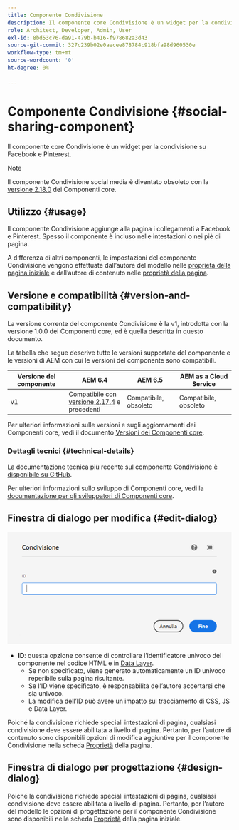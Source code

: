```yaml
---
title: Componente Condivisione
description: Il componente core Condivisione è un widget per la condivisione su Facebook e Pinterest.
role: Architect, Developer, Admin, User
exl-id: 8bd53c76-da91-479b-b416-f978682a3d43
source-git-commit: 327c239b02e0aecee878784c918bfa98d960530e
workflow-type: tm+mt
source-wordcount: '0'
ht-degree: 0%

---
```


# Componente Condivisione {#social-sharing-component}

Il componente core Condivisione è un widget per la condivisione su Facebook e Pinterest.

>[!NOTE]
>
>Il componente Condivisione social media è diventato obsoleto con la [versione 2.18.0](/help/versions.md) dei Componenti core.

## Utilizzo {#usage}

Il componente Condivisione aggiunge alla pagina i collegamenti a Facebook e Pinterest. Spesso il componente è incluso nelle intestazioni o nei piè di pagina.

A differenza di altri componenti, le impostazioni del componente Condivisione vengono effettuate dall’autore del modello nelle [proprietà della pagina iniziale](https://experienceleague.adobe.com/docs/experience-manager-cloud-service/sites/authoring/features/templates.html?lang=it) e dall’autore di contenuto nelle [proprietà della pagina](https://experienceleague.adobe.com/docs/experience-manager-cloud-service/sites/authoring/fundamentals/page-properties.html?lang=it).

## Versione e compatibilità {#version-and-compatibility}

La versione corrente del componente Condivisione è la v1, introdotta con la versione 1.0.0 dei Componenti core, ed è quella descritta in questo documento.

La tabella che segue descrive tutte le versioni supportate del componente e le versioni di AEM con cui le versioni del componente sono compatibili.

| Versione del componente | AEM 6.4 | AEM 6.5 | AEM as a Cloud Service |
|--- |--- |--- |---|
| v1 | Compatibile  con<br>[versione 2.17.4](/help/versions.md) e precedenti | Compatibile, obsoleto | Compatibile, obsoleto |

Per ulteriori informazioni sulle versioni e sugli aggiornamenti dei Componenti core, vedi il documento [Versioni dei Componenti core](/help/versions.md).

### Dettagli tecnici {#technical-details}

La documentazione tecnica più recente sul componente Condivisione [è disponibile su GitHub](https://adobe.com/go/aem_cmp_tech_sharing_v1_it).

Per ulteriori informazioni sullo sviluppo di Componenti core, vedi la [documentazione per gli sviluppatori di Componenti core](/help/developing/overview.md).

## Finestra di dialogo per modifica {#edit-dialog}

![Finestra di dialogo per modifica del componente Condivisione](/help/assets/sharing-edit.png)

* **ID**: questa opzione consente di controllare l’identificatore univoco del componente nel codice HTML e in [Data Layer](/help/developing/data-layer/overview.md).
   * Se non specificato, viene generato automaticamente un ID univoco reperibile sulla pagina risultante.
   * Se l’ID viene specificato, è responsabilità dell’autore accertarsi che sia univoco.
   * La modifica dell’ID può avere un impatto sul tracciamento di CSS, JS e Data Layer.

Poiché la condivisione richiede speciali intestazioni di pagina, qualsiasi condivisione deve essere abilitata a livello di pagina. Pertanto, per l’autore di contenuto sono disponibili opzioni di modifica aggiuntive per il componente Condivisione nella scheda [Proprietà](https://experienceleague.adobe.com/docs/experience-manager-cloud-service/sites/authoring/fundamentals/page-properties.html) della pagina.

## Finestra di dialogo per progettazione {#design-dialog}

Poiché la condivisione richiede speciali intestazioni di pagina, qualsiasi condivisione deve essere abilitata a livello di pagina. Pertanto, per l’autore del modello le opzioni di progettazione per il componente Condivisione sono disponibili nella scheda [Proprietà](https://experienceleague.adobe.com/docs/experience-manager-cloud-service/sites/authoring/features/templates.html) della pagina iniziale.
